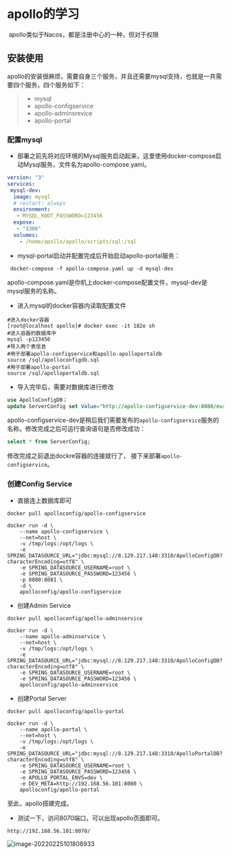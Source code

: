 # apollo的学习

​	apollo类似于Nacos，都是注册中心的一种，但对于权限

## 安装使用

​	apollo的安装很麻烦，需要自身三个服务，并且还需要mysql支持，也就是一共需要四个服务，四个服务如下：

>- mysql
>- apollo-configservice
>- apollo-adminsrevice
>- apollo-portal

### 配置mysql

* 部署之前先将对应环境的Mysql服务启动起来，这里使用docker-compose启动Mysql服务，文件名为apollo-compose.yaml。

```yml
version: "3"
services:
 mysql-dev:
  image: mysql
  # restart: always
  environment:
   - MYSQL_ROOT_PASSWORD=123456
  expose:
   - "3306"
  volumes:
    - /home/apollo/apollo/scripts/sql:/sql     
```

*  mysql-portal启动并配置完成后开始启动apollo-portal服务：

  ```shell
   docker-compose -f apollo-compose.yaml up -d mysql-dev
  ```

apollo-compose.yaml是你机上docker-compose配置文件，mysql-dev是mysql服务的名称。

* 进入mysql的docker容器内读取配置文件

```shell
#进入docker容器
[root@localhost apollo]# docker exec -it 182e sh
#进入容器的数据库中
mysql -p123456
#导入两个表信息
#用于部署apollo-configservice和apollo-apolloportaldb
source /sql/apolloconfigdb.sql
#用于部署apollo-portal
source /sql/apolloportaldb.sql
```

* 导入完毕后，需要对数据库进行修改

```sql
use ApolloConfigDB；
update ServerConfig set Value="http://apollo-configservice-dev:8080/eureka/" where `key`="eureka.service.url";
```

apollo-configservice-dev是稍后我们需要发布的`apollo-configservice`服务的名称。修改完成之后可运行查询语句是否修改成功：

```sql
select * from ServerConfig;
```

修改完成之前退出dockre容器的连接就行了， 接下来部署`apollo-configservice`。

### 创建Config Service

* 直接连上数据库即可

```shell
docker pull apolloconfig/apollo-configservice

docker run -d \
    --name apollo-configservice \
    --net=host \
    -v /tmp/logs:/opt/logs \
    -e SPRING_DATASOURCE_URL="jdbc:mysql://8.129.217.148:3310/ApolloConfigDB?characterEncoding=utf8" \
    -e SPRING_DATASOURCE_USERNAME=root \
    -e SPRING_DATASOURCE_PASSWORD=123456 \
    -p 8080:8081 \
    -d \
    apolloconfig/apollo-configservice

```

* 创建Admin Service

```shell
docker pull apolloconfig/apollo-adminservice

docker run -d \
    --name apollo-adminservice \
    --net=host \
    -v /tmp/logs:/opt/logs \
    -e SPRING_DATASOURCE_URL="jdbc:mysql://8.129.217.148:3310/ApolloConfigDB?characterEncoding=utf8" \
    -e SPRING_DATASOURCE_USERNAME=root \
    -e SPRING_DATASOURCE_PASSWORD=123456 \
    apolloconfig/apollo-adminservice
```

* 创建Portal Server

```shell
docker pull apolloconfig/apollo-portal

docker run -d \
    --name apollo-portal \
    --net=host \
    -v /tmp/logs:/opt/logs \
    -e SPRING_DATASOURCE_URL="jdbc:mysql://8.129.217.148:3310/ApolloPortalDB?characterEncoding=utf8" \
    -e SPRING_DATASOURCE_USERNAME=root \
    -e SPRING_DATASOURCE_PASSWORD=123456 \
    -e APOLLO_PORTAL_ENVS=dev \
    -e DEV_META=http://192.168.56.101:8080 \
    apolloconfig/apollo-portal
```

至此，apollo搭建完成。

* 测试一下，访问8070端口，可以出现apollo页面即可。

```
http://192.168.56.101:8070/
```

![image-20220225101808933](apollo学习/image-20220225101808933.png)

